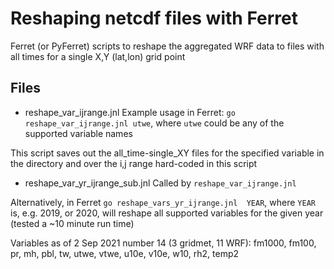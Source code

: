 # Reshaping netcdf files with Ferret 

Ferret (or PyFerret) scripts to reshape the aggregated WRF data to files with all times for a single X,Y (lat,lon) grid point

## Files

- reshape_var_ijrange.jnl  Example usage in Ferret:  `go reshape_var_ijrange.jnl utwe`, where `utwe` could be any of the supported variable names

This script saves out the all_time-single_XY files for the specified variable in the directory and over the i,j range hard-coded in this script

- reshape_var_yr_ijrange_sub.jnl  Called by `reshape_var_ijrange.jnl`

Alternatively, in Ferret `go reshape_vars_yr_ijrange.jnl  YEAR`, where `YEAR` is, e.g. 2019, or 2020, will reshape all supported variables for the given year (tested a ~10 minute run time)

Variables as of 2 Sep 2021 number 14 (3 gridmet, 11 WRF): fm1000, fm100, pr, mh, pbl, tw, utwe, vtwe, u10e, v10e, w10, rh2, temp2 

